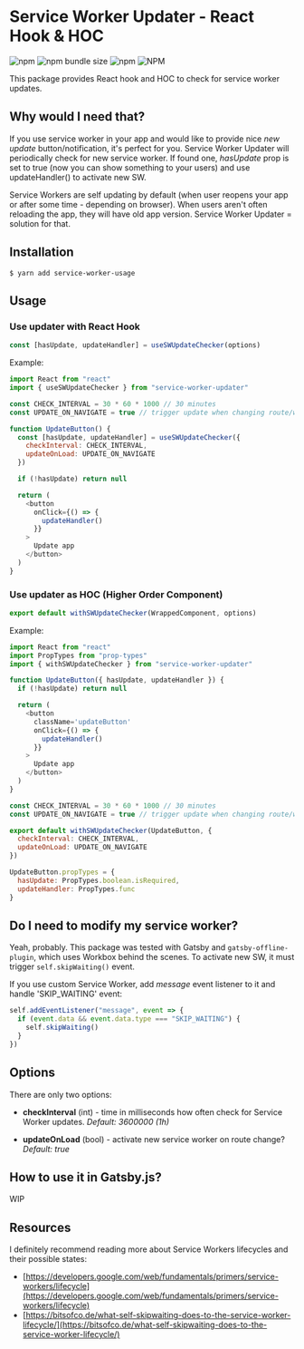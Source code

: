 # Service Worker Updater - React Hook & HOC

![npm](https://img.shields.io/npm/v/service-worker-updater) ![npm bundle size](https://img.shields.io/bundlephobia/min/service-worker-updater) ![npm](https://img.shields.io/npm/dm/service-worker-updater) ![NPM](https://img.shields.io/npm/l/service-worker-updater)

This package provides React hook and HOC to check for service worker updates.

## Why would I need that?

If you use service worker in your app and would like to provide nice _new update_ button/notification, it's perfect for you. Service Worker Updater will periodically check for new service worker. If found one, _hasUpdate_ prop is set to true (now you can show something to your users) and use updateHandler() to activate new SW.

Service Workers are self updating by default (when user reopens your app or after some time - depending on browser). When users aren't often reloading the app, they will have old app version. Service Worker Updater = solution for that.

## Installation

```
$ yarn add service-worker-usage
```

## Usage

### Use updater with React Hook

```js
const [hasUpdate, updateHandler] = useSWUpdateChecker(options)
```

Example:

```js
import React from "react"
import { useSWUpdateChecker } from "service-worker-updater"

const CHECK_INTERVAL = 30 * 60 * 1000 // 30 minutes
const UPDATE_ON_NAVIGATE = true // trigger update when changing route/window.location

function UpdateButton() {
  const [hasUpdate, updateHandler] = useSWUpdateChecker({
    checkInterval: CHECK_INTERVAL,
    updateOnLoad: UPDATE_ON_NAVIGATE
  })

  if (!hasUpdate) return null

  return (
    <button
      onClick={() => {
        updateHandler()
      }}
    >
      Update app
    </button>
  )
}
```

### Use updater as HOC (Higher Order Component)

```js
export default withSWUpdateChecker(WrappedComponent, options)
```

Example:

```js
import React from "react"
import PropTypes from "prop-types"
import { withSWUpdateChecker } from "service-worker-updater"

function UpdateButton({ hasUpdate, updateHandler }) {
  if (!hasUpdate) return null

  return (
    <button
      className='updateButton'
      onClick={() => {
        updateHandler()
      }}
    >
      Update app
    </button>
  )
}

const CHECK_INTERVAL = 30 * 60 * 1000 // 30 minutes
const UPDATE_ON_NAVIGATE = true // trigger update when changing route/window.location

export default withSWUpdateChecker(UpdateButton, {
  checkInterval: CHECK_INTERVAL,
  updateOnLoad: UPDATE_ON_NAVIGATE
})

UpdateButton.propTypes = {
  hasUpdate: PropTypes.boolean.isRequired,
  updateHandler: PropTypes.func
}
```

## Do I need to modify my service worker?

Yeah, probably. This package was tested with Gatsby and `gatsby-offline-plugin`, which uses Workbox behind the scenes. To activate new SW, it must trigger `self.skipWaiting()` event.

If you use custom Service Worker, add _message_ event listener to it and handle 'SKIP_WAITING' event:

```js
self.addEventListener("message", event => {
  if (event.data && event.data.type === "SKIP_WAITING") {
    self.skipWaiting()
  }
})
```

## Options

There are only two options:

- **checkInterval** (int) - time in milliseconds how often check for Service Worker updates. _Default: 3600000 (1h)_

- **updateOnLoad** (bool) - activate new service worker on route change? _Default: true_

## How to use it in Gatsby.js?

WIP

## Resources

I definitely recommend reading more about Service Workers lifecycles and their possible states:

- [https://developers.google.com/web/fundamentals/primers/service-workers/lifecycle](https://developers.google.com/web/fundamentals/primers/service-workers/lifecycle)
- [https://bitsofco.de/what-self-skipwaiting-does-to-the-service-worker-lifecycle/](https://bitsofco.de/what-self-skipwaiting-does-to-the-service-worker-lifecycle/)
